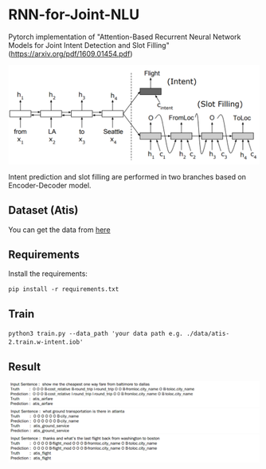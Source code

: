 # RNN-for-Joint-NLU

Pytorch implementation of "Attention-Based Recurrent Neural Network Models for Joint Intent Detection and Slot Filling" (https://arxiv.org/pdf/1609.01454.pdf)

<img src="https://github.com/DSKSD/RNN-for-Joint-NLU/raw/master/images/jointnlu0.png"/>

Intent prediction and slot filling are performed in two branches based on Encoder-Decoder model.

## Dataset (Atis)

You can get the data from <a href="https://github.com/yvchen/JointSLU/tree/master/data ">here</a>

## Requirements

Install the requirements:

```
pip install -r requirements.txt
```

## Train

`python3 train.py --data_path 'your data path e.g. ./data/atis-2.train.w-intent.iob'`


## Result

<img src="https://github.com/DSKSD/RNN-for-Joint-NLU/raw/master/images/jointnlu1.png"/>
<img src="https://github.com/DSKSD/RNN-for-Joint-NLU/raw/master/images/jointnlu2.png"/>
<img src="https://github.com/DSKSD/RNN-for-Joint-NLU/raw/master/images/jointnlu3.png"/>
